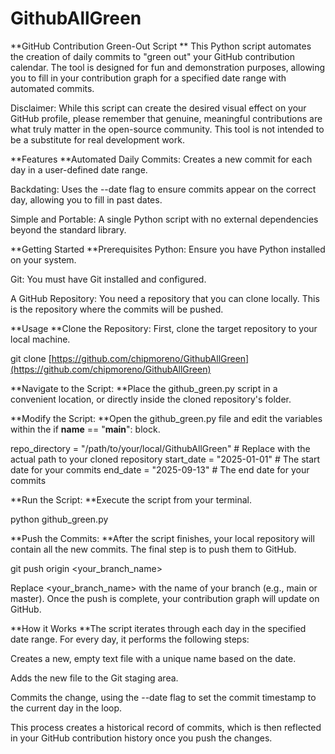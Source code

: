# GithubAllGreen

**GitHub Contribution Green-Out Script
**
This Python script automates the creation of daily commits to "green out" your GitHub contribution calendar. The tool is designed for fun and demonstration purposes, allowing you to fill in your contribution graph for a specified date range with automated commits.

Disclaimer: While this script can create the desired visual effect on your GitHub profile, please remember that genuine, meaningful contributions are what truly matter in the open-source community. This tool is not intended to be a substitute for real development work.

**Features
**Automated Daily Commits: Creates a new commit for each day in a user-defined date range.

Backdating: Uses the --date flag to ensure commits appear on the correct day, allowing you to fill in past dates.

Simple and Portable: A single Python script with no external dependencies beyond the standard library.

**Getting Started
**Prerequisites
Python: Ensure you have Python installed on your system.

Git: You must have Git installed and configured.

A GitHub Repository: You need a repository that you can clone locally. This is the repository where the commits will be pushed.

**Usage
**Clone the Repository:
First, clone the target repository to your local machine.

git clone [https://github.com/chipmoreno/GithubAllGreen](https://github.com/chipmoreno/GithubAllGreen)

**Navigate to the Script:
**Place the github_green.py script in a convenient location, or directly inside the cloned repository's folder.

**Modify the Script:
**Open the github_green.py file and edit the variables within the if __name__ == "__main__": block.

repo_directory = "/path/to/your/local/GithubAllGreen" # Replace with the actual path to your cloned repository
start_date = "2025-01-01" # The start date for your commits
end_date = "2025-09-13"   # The end date for your commits

**Run the Script:
**Execute the script from your terminal.

python github_green.py

**Push the Commits:
**After the script finishes, your local repository will contain all the new commits. The final step is to push them to GitHub.

git push origin <your_branch_name>

Replace <your_branch_name> with the name of your branch (e.g., main or master). Once the push is complete, your contribution graph will update on GitHub.

**How it Works
**The script iterates through each day in the specified date range. For every day, it performs the following steps:

Creates a new, empty text file with a unique name based on the date.

Adds the new file to the Git staging area.

Commits the change, using the --date flag to set the commit timestamp to the current day in the loop.

This process creates a historical record of commits, which is then reflected in your GitHub contribution history once you push the changes.
